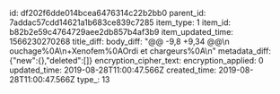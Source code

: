 id: df202f6dde014bcea6476314c22b2bb0
parent_id: 7addac57cdd14621a1b683ce839c7285
item_type: 1
item_id: b82b2e59c4764729aee2db857b4af3b9
item_updated_time: 1566230270268
title_diff: 
body_diff: "@@ -9,8 +9,34 @@\n ouchage%0A\n+Xenofem%0AOrdi et chargeurs%0A\n"
metadata_diff: {"new":{},"deleted":[]}
encryption_cipher_text: 
encryption_applied: 0
updated_time: 2019-08-28T11:00:47.566Z
created_time: 2019-08-28T11:00:47.566Z
type_: 13
